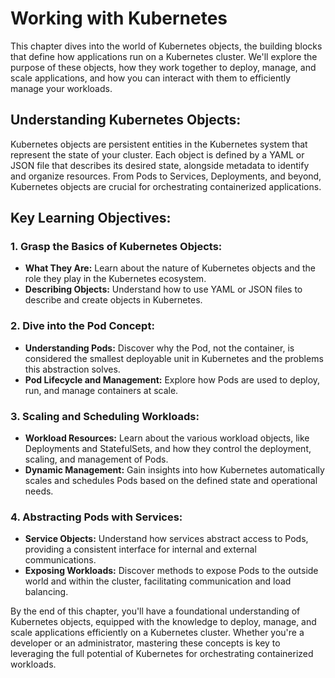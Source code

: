 # Working with Kubernetes

This chapter dives into the world of Kubernetes objects, the building blocks that define how applications run on a Kubernetes cluster. We'll explore the purpose of these objects, how they work together to deploy, manage, and scale applications, and how you can interact with them to efficiently manage your workloads.

## Understanding Kubernetes Objects:

Kubernetes objects are persistent entities in the Kubernetes system that represent the state of your cluster. Each object is defined by a YAML or JSON file that describes its desired state, alongside metadata to identify and organize resources. From Pods to Services, Deployments, and beyond, Kubernetes objects are crucial for orchestrating containerized applications.

## Key Learning Objectives:

### 1. **Grasp the Basics of Kubernetes Objects:**
- **What They Are:** Learn about the nature of Kubernetes objects and the role they play in the Kubernetes ecosystem.
- **Describing Objects:** Understand how to use YAML or JSON files to describe and create objects in Kubernetes.

### 2. **Dive into the Pod Concept:**
- **Understanding Pods:** Discover why the Pod, not the container, is considered the smallest deployable unit in Kubernetes and the problems this abstraction solves.
- **Pod Lifecycle and Management:** Explore how Pods are used to deploy, run, and manage containers at scale.

### 3. **Scaling and Scheduling Workloads:**
- **Workload Resources:** Learn about the various workload objects, like Deployments and StatefulSets, and how they control the deployment, scaling, and management of Pods.
- **Dynamic Management:** Gain insights into how Kubernetes automatically scales and schedules Pods based on the defined state and operational needs.

### 4. **Abstracting Pods with Services:**
- **Service Objects:** Understand how services abstract access to Pods, providing a consistent interface for internal and external communications.
- **Exposing Workloads:** Discover methods to expose Pods to the outside world and within the cluster, facilitating communication and load balancing.

By the end of this chapter, you'll have a foundational understanding of Kubernetes objects, equipped with the knowledge to deploy, manage, and scale applications efficiently on a Kubernetes cluster. Whether you're a developer or an administrator, mastering these concepts is key to leveraging the full potential of Kubernetes for orchestrating containerized workloads.